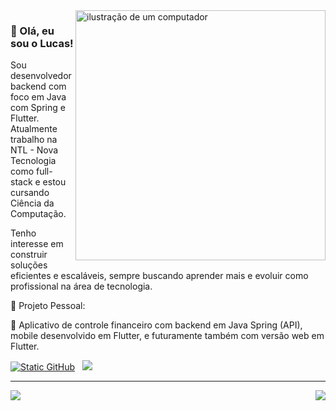 <img src="https://raw.githubusercontent.com/MicaelliMedeiros/micaellimedeiros/master/image/computer-illustration.png" alt="ilustração de um computador" min-width="400px" max-width="400px" width="400px" align="right">
<h3 align="left"> 
👋 Olá, eu sou o Lucas!
</h3>

<p align="left"> 
Sou desenvolvedor backend com foco em Java com Spring e Flutter. Atualmente trabalho na NTL - Nova Tecnologia como full-stack e estou cursando Ciência da Computação.

Tenho interesse em construir soluções eficientes e escaláveis, sempre buscando aprender mais e evoluir como profissional na área de tecnologia.
</p>

<p align="left">
  🔭 Projeto Pessoal: 
  
  📱 Aplicativo de controle financeiro com backend em Java Spring (API), mobile desenvolvido em Flutter, e futuramente também com versão web em Flutter.
</p>
<p align="left">
  <a href="https://github.com/Lucas-Santos732"><img src="https://img.shields.io/static/v1?label=Overview&message=Lucas-Santos732&color=f8efd4&style=for-the-badge&logo=GitHub" alt="Static GitHub"></a>
  <a>&nbsp</a>
  <a href="https://www.linkedin.com/in/lucas-santos-ls"> <img src="https://img.shields.io/badge/LinkedIn-0077B5?style=for-the-badge&logo=linkedin&logoColor=white"></a>
</p>

<hr>

<img src="https://github-readme-stats.vercel.app/api?username=Lucas-Santos732&theme=tokyonight&size_weight=1.5&count_weight=1.5" align="left">
<img src="https://github-readme-stats.vercel.app/api/top-langs/?username=Lucas-Santos732&hide=html&layout=compact&theme=tokyonight" align="right">

